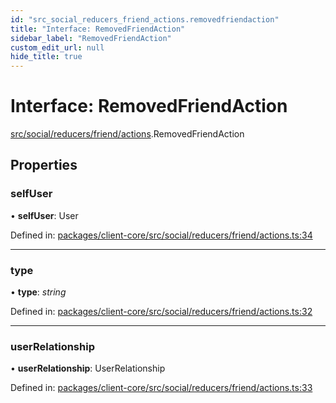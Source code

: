 ```yaml
---
id: "src_social_reducers_friend_actions.removedfriendaction"
title: "Interface: RemovedFriendAction"
sidebar_label: "RemovedFriendAction"
custom_edit_url: null
hide_title: true
---
```


# Interface: RemovedFriendAction

[src/social/reducers/friend/actions](../modules/src_social_reducers_friend_actions.md).RemovedFriendAction

## Properties

### selfUser

• **selfUser**: User

Defined in: [packages/client-core/src/social/reducers/friend/actions.ts:34](https://github.com/xr3ngine/xr3ngine/blob/a16a45d7e/packages/client-core/src/social/reducers/friend/actions.ts#L34)

___

### type

• **type**: *string*

Defined in: [packages/client-core/src/social/reducers/friend/actions.ts:32](https://github.com/xr3ngine/xr3ngine/blob/a16a45d7e/packages/client-core/src/social/reducers/friend/actions.ts#L32)

___

### userRelationship

• **userRelationship**: UserRelationship

Defined in: [packages/client-core/src/social/reducers/friend/actions.ts:33](https://github.com/xr3ngine/xr3ngine/blob/a16a45d7e/packages/client-core/src/social/reducers/friend/actions.ts#L33)
